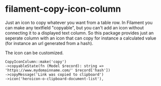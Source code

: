 # filament-copy-icon-column

Just an icon to copy whatever you want from a table row. In Filament you can make any textfield "copyable", but you can't add an icon without connecting it to a displayed text column. So this package provides just an seperate column with an icon that can copy for instance a calculated value (for instance an url generated from a hash).

The icon can be customized.

```
CopyIconColumn::make('copy')
->copyableState(fn (Model $record): string => 'https://www.mydomainname.com/' $record['hash'])
->copyMessage('Link was copied to clipboard')
->icon('heroicon-o-clipboard-document-list'),
```
